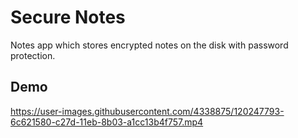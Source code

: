 # Secure Notes

Notes app which stores encrypted notes on the disk with password protection.

## Demo

https://user-images.githubusercontent.com/4338875/120247793-6c621580-c27d-11eb-8b03-a1cc13b4f757.mp4



